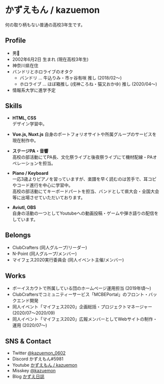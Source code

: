 # かずえもん / kazuemon

何の取り柄もない普通の高校3年生です。

## Profile

- 男👨
- 2002年6月2日 生まれ (現在高校3年生)
- 神奈川県在住
- バンドリとホロライブのオタク
  - バンドリ ... 牛込りみ・市ヶ谷有咲 推し (2018/02～)
  - ホロライブ ... ほぼ箱推し (戌神ころね・猫又おかゆ) 推し (2020/04～)
- 情報系大学に進学予定

## Skills

- **HTML, CSS**  
  デザイン学習中。

- **Vue.js, Nuxt.js** 
  自身のポートフォリオサイトや所属グループのサービスを現在制作中。
  
- **ステージPA・音響**  
  高校の部活動にてPA長、文化祭ライブと後夜祭ライブにて機材配線・PAオペレーションを担当。
  
- **Piano / Keyboard**  
  一応3歳よりピアノを習っていますが、楽譜を早く読むのは苦手で、耳コピやコード進行を中心に学習中。  
  高校の部活動にてキーボードパートを担当、バンドとして県大会・全国大会等に出場させていただいております。

- **Aviutl, OBS**  
  自身の活動の一つとしてYoutubeへの動画投稿・ゲームや弾き語りの配信をしています。

## Belongs

- ClubCrafters (同人グループ/リーダー)
- N-Point (同人グループ/メンバー)
- マイフェス2020実行委員会 (同人イベント主催/メンバー)

## Works

- ボーイスカウトで所属している団のホームページ運用担当 (2019年頃〜) 
- ClubCraftersでコミュニティーサービス「MCBEPortal」のフロント・バックエンド開発
- 同人イベント「マイフェス2020」企画総括・プロジェクトマネージャー (2020/07～2020/09)
- 同人イベント「マイフェス2020」広報メンバーとしてWebサイトの制作・運用 (2020/07〜)

## SNS & Contact

- Twitter [@kazuemon_0602](https://twitter.com/kazuemon_0602)
- Discord かずえもん#5981
- Youtube [かずえもん / kazuemon](https://youtube.com/c/kazuemon)
- Misskey [@kazuemon](https://misskey.io/@kazuemon)
- Blog [かずえ日誌](https://kazuemon.hatenablog.jp)
